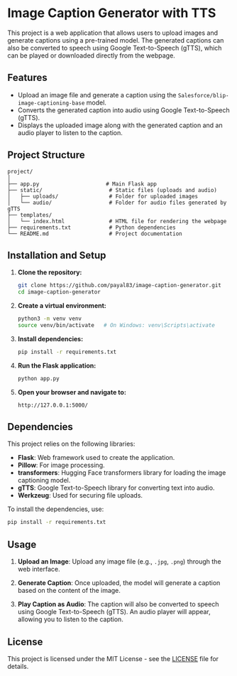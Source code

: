 # Image Caption Generator with TTS

This project is a web application that allows users to upload images and generate captions using a pre-trained model. The generated captions can also be converted to speech using Google Text-to-Speech (gTTS), which can be played or downloaded directly from the webpage.

## Features
- Upload an image file and generate a caption using the `Salesforce/blip-image-captioning-base` model.
- Converts the generated caption into audio using Google Text-to-Speech (gTTS).
- Displays the uploaded image along with the generated caption and an audio player to listen to the caption.


## Project Structure

```
project/
│
├── app.py                     # Main Flask app
├── static/                     # Static files (uploads and audio)
│   ├── uploads/                # Folder for uploaded images
│   └── audio/                  # Folder for audio files generated by gTTS
├── templates/
│   └── index.html              # HTML file for rendering the webpage
├── requirements.txt            # Python dependencies
└── README.md                   # Project documentation
```

## Installation and Setup

1. **Clone the repository:**

   ```bash
   git clone https://github.com/payal83/image-caption-generator.git
   cd image-caption-generator
   ```

2. **Create a virtual environment:**

   ```bash
   python3 -m venv venv
   source venv/bin/activate   # On Windows: venv\Scripts\activate
   ```

3. **Install dependencies:**

   ```bash
   pip install -r requirements.txt
   ```

4. **Run the Flask application:**

   ```bash
   python app.py
   ```

5. **Open your browser and navigate to:**

   ```
   http://127.0.0.1:5000/
   ```

## Dependencies

This project relies on the following libraries:

- **Flask**: Web framework used to create the application.
- **Pillow**: For image processing.
- **transformers**: Hugging Face transformers library for loading the image captioning model.
- **gTTS**: Google Text-to-Speech library for converting text into audio.
- **Werkzeug**: Used for securing file uploads.

To install the dependencies, use:

```bash
pip install -r requirements.txt
```

## Usage

1. **Upload an Image**: 
   Upload any image file (e.g., `.jpg`, `.png`) through the web interface.
   
2. **Generate Caption**: 
   Once uploaded, the model will generate a caption based on the content of the image.

3. **Play Caption as Audio**: 
   The caption will also be converted to speech using Google Text-to-Speech (gTTS). An audio player will appear, allowing you to listen to the caption.


## License

This project is licensed under the MIT License - see the [LICENSE](LICENSE) file for details.

